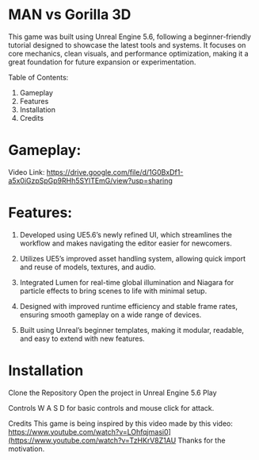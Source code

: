 # MAN vs Gorilla 3D
This game was built using Unreal Engine 5.6, following a beginner-friendly tutorial designed to showcase the latest tools and systems. It focuses on core mechanics, clean visuals, and performance optimization, making it a great foundation for future expansion or experimentation.

Table of Contents:
1. Gameplay
2. Features
3. Installation
4. Credits

# Gameplay:
Video Link: https://drive.google.com/file/d/1G0BxDf1-a5x0iGzpSpGp9RHh5SYlTEmG/view?usp=sharing

# Features:

1. Developed using UE5.6’s newly refined UI, which streamlines the workflow and makes navigating the editor easier for newcomers.

2. Utilizes UE5’s improved asset handling system, allowing quick import and reuse of models, textures, and audio.

3. Integrated Lumen for real-time global illumination and Niagara for particle effects to bring scenes to life with minimal setup.

4. Designed with improved runtime efficiency and stable frame rates, ensuring smooth gameplay on a wide range of devices.

5. Built using Unreal’s beginner templates, making it modular, readable, and easy to extend with new features.

# Installation
Clone the Repository
Open the project in Unreal Engine 5.6
Play

Controls
W A S D for basic controls and mouse click for attack.

Credits
This game is being inspired by this video made by this video: https://www.youtube.com/watch?v=LOhfqjmasi0](https://www.youtube.com/watch?v=TzHKrV8Z1AU Thanks for the motivation.

